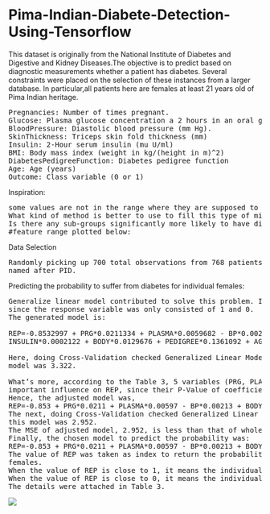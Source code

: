 # Pima-Indian-Diabete-Detection-Using-Tensorflow

This dataset is originally from the National Institute of Diabetes and Digestive and Kidney Diseases.The objective is to predict based on diagnostic measurements whether a patient has diabetes.
Several constraints were placed on the selection of these instances from a larger database. In particular,all patients here are females at least 21 years old of Pima Indian heritage.

<pre>Pregnancies: Number of times pregnant.
Glucose: Plasma glucose concentration a 2 hours in an oral glucose tolerance test.
BloodPressure: Diastolic blood pressure (mm Hg).
SkinThickness: Triceps skin fold thickness (mm)
Insulin: 2-Hour serum insulin (mu U/ml)
BMI: Body mass index (weight in kg/(height in m)^2)
DiabetesPedigreeFunction: Diabetes pedigree function
Age: Age (years)
Outcome: Class variable (0 or 1)
</pre>
Inspiration:
<pre>some values are not in the range where they are supposed to be, should be treated as missing value.
What kind of method is better to use to fill this type of missing value? How further clasification will be like?
Is there any sub-groups significantly more likely to have diabetes?
#feature range plotted below:
</pre>
Data Selection
<pre>Randomly picking up 700 total observations from 768 patients was finished in R. The new dataset was
named after PID.
</pre>
Predicting the probability to suffer from diabetes for individual females:
<pre>Generalize linear model contributed to solve this problem. In the glm, the binomial family was chosen,
since the response variable was only consisted of 1 and 0.
The generated model is:

REP=-0.8532997 + PRG*0.0211334 + PLASMA*0.0059682 - BP*0.0021338 + THICK*0.0005073 -
INSULIN*0.0002122 + BODY*0.0129676 + PEDIGREE*0.1361092 + AGE*0.0024004.

Here, doing Cross-Validation checked Generalized Linear Model. The MSE (mean square of error) of this
model was 3.322.

What’s more, according to the Table 3, 5 variables (PRG, PLASMA, BP, BODY and PEDIGREE) had an
important influence on REP, since their P-Value of coefficient < 0.05.
Hence, the adjusted model was,
REP=-0.853 + PRG*0.0211 + PLASMA*0.00597 - BP*0.00213 + BODY*0.0130 + PEDIGREE*0.136
The next, doing Cross-Validation checked Generalized Linear Model. The MSE (mean square of error) of
this model was 2.952.
The MSE of adjusted model, 2.952, is less than that of whole model, 3.322.
Finally, the chosen model to predict the probability was:
REP=-0.853 + PRG*0.0211 + PLASMA*0.00597 - BP*0.00213 + BODY*0.0130 + PEDIGREE*0.136
The value of REP was taken as index to return the probability of suffering from diabetes for individual
females.
When the value of REP is close to 1, it means the individual female has higher probability to have diabetes.
When the value of REP is close to 0, it means the individual female has a healthy physical body.
The details were attached in Table 3.
</pre>
![](image/C:\Users\Shubham\Desktop)

